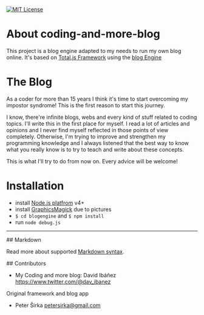 [![MIT License][license-image]][license-url]

# About coding-and-more-blog
This project is a blog engine adapted to my needs to run my own blog online. It's based on [Total.js Framework](https://www.totaljs.com/) using the [blog Engine](https://github.com/totaljs/blogengine)

# The Blog

As a coder for more than 15 years I think it's time to start overcoming my impostor syndrome! This is the first reason to start this journey.

I know, there're infinite blogs, webs and every kind of stuff related to coding topics. I'll write this in the first place for myself. I read a lot of articles and opinions and I never find myself reflected in those points of view completely.
Otherwise, I'm trying to improve and strengthen my programming knowledge and I always listened that the best way to know what you really know is to try to teach and write about these concepts.

This is what I'll try to do from now on. Every advice will be welcome!

# Installation

- install [Node.js platfrom](https://nodejs.org/) v4+
- install [GraphicsMagick](http://www.graphicsmagick.org/) due to pictures
- `$ cd blogengine` and `$ npm install`
- run `node debug.js`

---
## Markdown

Read more about supported [Markdown syntax](https://github.com/totaljs/blogengine/blob/master/markdown.txt).

## Contributors

- My Coding and more blog: David Ibáñez https://www.twitter.com/@dav_ibanez

Original framework and blog app 

- Peter Širka <petersirka@gmail.com>

[license-image]: https://img.shields.io/badge/license-MIT-blue.svg?style=flat
[license-url]: license.txt
